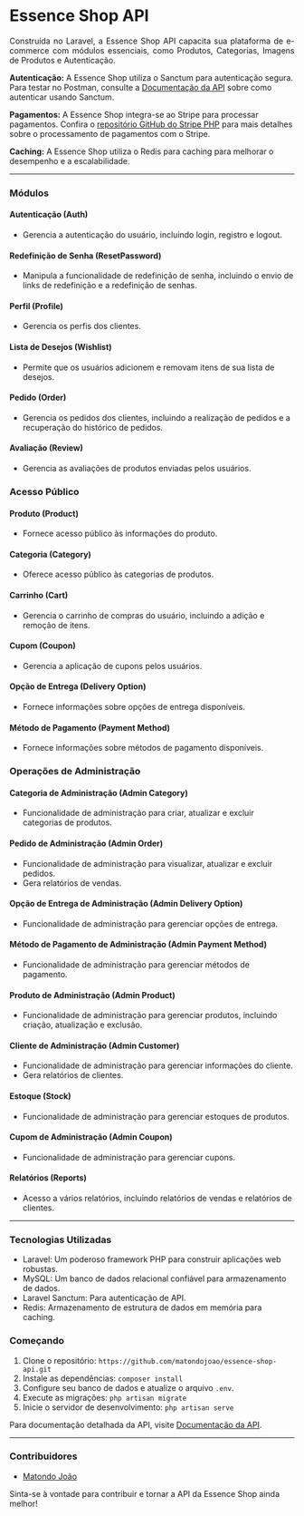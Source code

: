 <h1 align="justify">
Essence Shop API
</h1>

<p align="justify">
Construída no Laravel, a Essence Shop API capacita sua plataforma de e-commerce com módulos essenciais, como Produtos, Categorias, Imagens de Produtos e Autenticação.

**Autenticação:** A Essence Shop utiliza o Sanctum para autenticação segura. Para testar no Postman, consulte a [Documentação da API](https://laravel.com/docs/9.x/sanctum#main-content) sobre como autenticar usando Sanctum.

**Pagamentos:** A Essence Shop integra-se ao Stripe para processar pagamentos. Confira o [repositório GitHub do Stripe PHP](https://github.com/stripe/stripe-php) para mais detalhes sobre o processamento de pagamentos com o Stripe.

**Caching:** A Essence Shop utiliza o Redis para caching para melhorar o desempenho e a escalabilidade.

---

### Módulos

#### Autenticação (Auth)
- Gerencia a autenticação do usuário, incluindo login, registro e logout.

#### Redefinição de Senha (ResetPassword)
- Manipula a funcionalidade de redefinição de senha, incluindo o envio de links de redefinição e a redefinição de senhas.

#### Perfil (Profile)
- Gerencia os perfis dos clientes.

#### Lista de Desejos (Wishlist)
- Permite que os usuários adicionem e removam itens de sua lista de desejos.

#### Pedido (Order)
- Gerencia os pedidos dos clientes, incluindo a realização de pedidos e a recuperação do histórico de pedidos.

#### Avaliação (Review)
- Gerencia as avaliações de produtos enviadas pelos usuários.

### Acesso Público

#### Produto (Product)
- Fornece acesso público às informações do produto.

#### Categoria (Category)
- Oferece acesso público às categorias de produtos.

#### Carrinho (Cart)
- Gerencia o carrinho de compras do usuário, incluindo a adição e remoção de itens.

#### Cupom (Coupon)
- Gerencia a aplicação de cupons pelos usuários.

#### Opção de Entrega (Delivery Option)
- Fornece informações sobre opções de entrega disponíveis.

#### Método de Pagamento (Payment Method)
- Fornece informações sobre métodos de pagamento disponíveis.

### Operações de Administração

#### Categoria de Administração (Admin Category)
- Funcionalidade de administração para criar, atualizar e excluir categorias de produtos.

#### Pedido de Administração (Admin Order)
- Funcionalidade de administração para visualizar, atualizar e excluir pedidos.
- Gera relatórios de vendas.

#### Opção de Entrega de Administração (Admin Delivery Option)
- Funcionalidade de administração para gerenciar opções de entrega.

#### Método de Pagamento de Administração (Admin Payment Method)
- Funcionalidade de administração para gerenciar métodos de pagamento.

#### Produto de Administração (Admin Product)
- Funcionalidade de administração para gerenciar produtos, incluindo criação, atualização e exclusão.

#### Cliente de Administração (Admin Customer)
- Funcionalidade de administração para gerenciar informações do cliente.
- Gera relatórios de clientes.

#### Estoque (Stock)
- Funcionalidade de administração para gerenciar estoques de produtos.

#### Cupom de Administração (Admin Coupon)
- Funcionalidade de administração para gerenciar cupons.

#### Relatórios (Reports)
- Acesso a vários relatórios, incluindo relatórios de vendas e relatórios de clientes.
---

### Tecnologias Utilizadas

- Laravel: Um poderoso framework PHP para construir aplicações web robustas.
- MySQL: Um banco de dados relacional confiável para armazenamento de dados.
- Laravel Sanctum: Para autenticação de API.
- Redis: Armazenamento de estrutura de dados em memória para caching.

### Começando

1. Clone o repositório: `https://github.com/matondojoao/essence-shop-api.git`
2. Instale as dependências: `composer install`
3. Configure seu banco de dados e atualize o arquivo `.env`.
4. Execute as migrações: `php artisan migrate`
5. Inicie o servidor de desenvolvimento: `php artisan serve`

Para documentação detalhada da API, visite <a href="https://documenter.getpostman.com/view/23770036/2s9Ykq6feK" target="_blank">Documentação da API</a>.

---

### Contribuidores

- [Matondo João](https://github.com/matondojoao)

Sinta-se à vontade para contribuir e tornar a API da Essence Shop ainda melhor!
</p>

